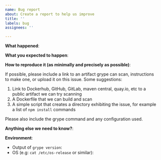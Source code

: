 ```yaml
---
name: Bug report
about: Create a report to help us improve
title: ''
labels: bug
assignees: ''

---
```


**What happened**:

**What you expected to happen**:

**How to reproduce it (as minimally and precisely as possible)**:

If possible, please include a link to an artifact grype can scan, instructions to make
one, or upload it on this issue. Some suggestions:

1. Link to Dockerhub, GitHub, GitLab, maven central, quay.io, etc to a public
   artifact we can try scanning
2. A Dockerfile that we can build and scan
3. A simple script that creates a directory exhibiting the issue, for example a
   list of `npm install` commands

Please also include the grype command and any configuration used.

**Anything else we need to know?**:

**Environment**:
- Output of `grype version`:
- OS (e.g: `cat /etc/os-release` or similar):
